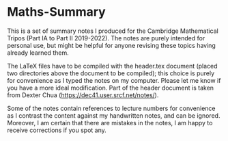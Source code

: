# Maths-Summary
This is a set of summary notes I produced for the Cambridge Mathematical Tripos (Part IA to Part II 2019-2022). The notes are purely 
intended for personal use, but might be helpful for anyone revising these topics having already learned them.

The LaTeX files have to be compiled with the header.tex document (placed two directories above the document to be compiled);
this choice is purely for convenience as I typed the notes on my computer. Please let me know if you have a more ideal modification.
Part of the header document is taken from Dexter Chua (https://dec41.user.srcf.net/notes/).

Some of the notes contain references to lecture numbers for convenience as I contrast the content against my handwritten notes,
and can be ignored. Moreover, I am certain that there are mistakes in the notes, I am happy to receive corrections if you spot any.
